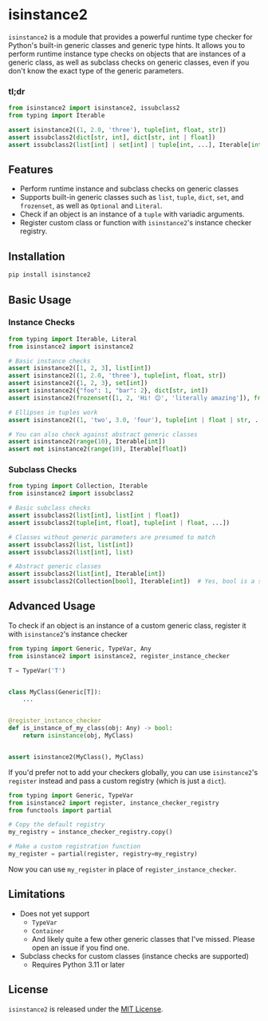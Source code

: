 # isinstance2

`isinstance2` is a module that provides a powerful runtime type checker for Python's built-in generic classes and
generic type hints. It allows you to perform runtime instance type checks on objects that are instances of a generic
class, as well as subclass checks on generic classes, even if you don't know the exact type of the generic parameters.

### tl;dr

```python
from isinstance2 import isinstance2, issubclass2
from typing import Iterable

assert isinstance2((1, 2.0, 'three'), tuple[int, float, str])
assert issubclass2(dict[str, int], dict[str, int | float])
assert issubclass2(list[int] | set[int] | tuple[int, ...], Iterable[int])
```

## Features

- Perform runtime instance and subclass checks on generic classes
- Supports built-in generic classes such as `list`, `tuple`, `dict`, `set`, and `frozenset`, as well as `Optional`
  and `Literal`.
- Check if an object is an instance of a `tuple` with variadic arguments.
- Register custom class or function with `isinstance2`'s instance checker registry.

## Installation

```sh
pip install isinstance2
```

## Basic Usage

### Instance Checks

```python
from typing import Iterable, Literal
from isinstance2 import isinstance2

# Basic instance checks
assert isinstance2([1, 2, 3], list[int])
assert isinstance2((1, 2.0, 'three'), tuple[int, float, str])
assert isinstance2({1, 2, 3}, set[int])
assert isinstance2({"foo": 1, "bar": 2}, dict[str, int])
assert isinstance2(frozenset([1, 2, 'Hi! 😊', 'literally amazing']), frozenset[int | Literal['Hi! 😊', 'literally amazing']])

# Ellipses in tuples work
assert isinstance2((1, 'two', 3.0, 'four'), tuple[int | float | str, ...])

# You can also check against abstract generic classes
assert isinstance2(range(10), Iterable[int])
assert not isinstance2(range(10), Iterable[float])
```

### Subclass Checks

```python
from typing import Collection, Iterable
from isinstance2 import issubclass2

# Basic subclass checks
assert issubclass2(list[int], list[int | float])
assert issubclass2(tuple[int, float], tuple[int | float, ...])

# Classes without generic parameters are presumed to match
assert issubclass2(list, list[int])
assert issubclass2(list[int], list)

# Abstract generic classes
assert issubclass2(list[int], Iterable[int])
assert issubclass2(Collection[bool], Iterable[int])  # Yes, bool is a subclass of int
```

## Advanced Usage

To check if an object is an instance of a custom generic class, register it with `isinstance2`'s instance checker

```python
from typing import Generic, TypeVar, Any
from isinstance2 import isinstance2, register_instance_checker

T = TypeVar('T')


class MyClass(Generic[T]):
    ...


@register_instance_checker
def is_instance_of_my_class(obj: Any) -> bool:
    return isinstance(obj, MyClass)


assert isinstance2(MyClass(), MyClass)
```

If you'd prefer not to add your checkers globally, you can use `isinstance2`'s `register` instead and pass a custom registry (which is just a `dict`).

```python
from typing import Generic, TypeVar
from isinstance2 import register, instance_checker_registry
from functools import partial

# Copy the default registry
my_registry = instance_checker_registry.copy()

# Make a custom registration function
my_register = partial(register, registry=my_registry)
```

Now you can use `my_register` in place of `register_instance_checker`.

## Limitations

- Does not yet support
    - `TypeVar`
    - `Container`
    - And likely quite a few other generic classes that I've missed. Please open an issue if you find one.
- Subclass checks for custom classes (instance checks are supported)
  - Requires Python 3.11 or later

## License

`isinstance2` is released under the [MIT License](https://github.com/python-isinstance/isinstance2/blob/master/LICENSE).
